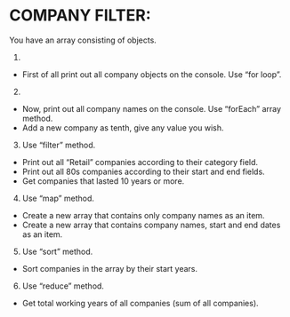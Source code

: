 # COMPANY FILTER:

You have an array consisting of objects.

1.
- First of all print out all company objects on the console. Use “for loop”.

2.
- Now, print out all company names on the console. Use “forEach” array method.
- Add a new company as tenth, give any value you wish.

3. Use “filter” method.
- Print out all “Retail” companies according to their category field.
- Print out all 80s companies according to their start and end fields.
- Get companies that lasted 10 years or more.

4. Use “map” method.
- Create a new array that contains only company names as an item.
- Create a new array that contains company names, start and end dates as an item.

5. Use “sort” method.
- Sort companies in the array by their start years.

6. Use “reduce” method.
- Get total working years of all companies (sum of all companies).